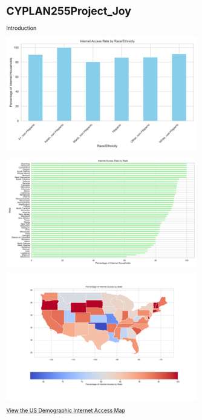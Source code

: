 # CYPLAN255Project_Joy
Introduction

![Internet Access Rate by Race/Ethnicity](USCon_Internet_access_by_race.png)


![Internet Access Rate by Race_State](USCon_Internet_access_rate_by_state.png)

![Internet Access Rate by Race_State](USCon_internet_access_by_state.png)

[View the US Demographic Internet Access Map](http://localhost:8888/view/US_demographic_internet_access_map.html)
